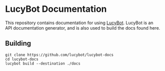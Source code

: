 # LucyBot Documentation
This repository contains documentation for using [LucyBot](http://lucybot.com).
LucyBot is an API documentation generator, and is also used to build the docs
found here.

## Building
```
git clone https://github.com/lucybot/lucybot-docs
cd lucybot-docs
lucybot build --destination ./docs
```
